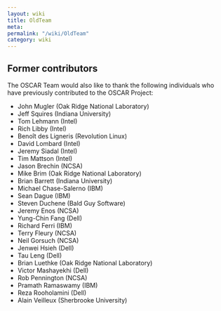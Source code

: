```yaml
---
layout: wiki
title: OldTeam
meta: 
permalink: "/wiki/OldTeam"
category: wiki
---
```

<!-- Name: OldTeam -->
<!-- Version: 1 -->
<!-- Author: jparpail -->

## Former contributors

The OSCAR Team would also like to thank the following individuals who have previously contributed to the OSCAR Project:

 * John Mugler (Oak Ridge National Laboratory)
 * Jeff Squires (Indiana University)
 * Tom Lehmann (Intel)
 * Rich Libby (Intel)
 * Benoît des Ligneris (Revolution Linux)
 * David Lombard (Intel)
 * Jeremy Siadal (Intel)
 * Tim Mattson (Intel)
 * Jason Brechin (NCSA)
 * Mike Brim (Oak Ridge National Laboratory)
 * Brian Barrett (Indiana University)
 * Michael Chase-Salerno (IBM)
 * Sean Dague (IBM)
 * Steven Duchene (Bald Guy Software)
 * Jeremy Enos (NCSA)
 * Yung-Chin Fang (Dell)
 * Richard Ferri (IBM)
 * Terry Fleury (NCSA)
 * Neil Gorsuch (NCSA)
 * Jenwei Hsieh (Dell)
 * Tau Leng (Dell)
 * Brian Luethke (Oak Ridge National Laboratory)
 * Victor Mashayekhi (Dell)
 * Rob Pennington (NCSA)
 * Pramath Ramaswamy (IBM)
 * Reza Rooholamini (Dell)
 * Alain Veilleux (Sherbrooke University)
